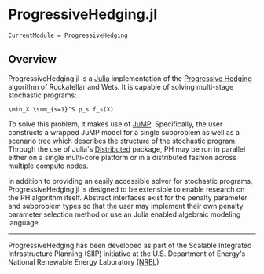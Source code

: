 
# ProgressiveHedging.jl

```@meta
CurrentModule = ProgressiveHedging
```

## Overview

ProgressiveHedging.jl is a [Julia](https://julialang.org/) implementation of the [Progressive Hedging](https://pubsonline.informs.org/doi/abs/10.1287/moor.16.1.119) algorithm of Rockafellar and Wets.  It is capable of solving multi-stage stochastic programs:

``\min_X \sum_{s=1}^S p_s f_s(X)``

To solve this problem, it makes use of [JuMP](https://github.com/JuliaOpt/JuMP.jl). Specifically, the user constructs a wrapped JuMP model for a single subproblem as well as a scenario tree which describes the structure of the stochastic program. Through the use of Julia's [Distributed](https://docs.julialang.org/en/v1/stdlib/Distributed/) package, PH may be run in parallel either on a single multi-core platform or in a distributed fashion across multiple compute nodes.

In addition to providing an easily accessible solver for stochastic programs, ProgressiveHedging.jl is designed to be extensible to enable research on the PH algorithm itself.  Abstract interfaces exist for the penalty parameter and subproblem types so that the user may implement their own penalty parameter selection method or use an Julia enabled algebraic modeling language.

------------
ProgressiveHedging has been developed as part of the Scalable Integrated Infrastructure Planning (SIIP) initiative at the U.S. Department of Energy's National Renewable Energy Laboratory ([NREL](https://www.nrel.gov/))